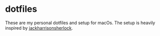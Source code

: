 # dotfiles

These are my personal dotfiles and setup for macOs. The setup is heavily inspired by
 [jackharrisonsherlock](https://github.com/jackharrisonsherlock/dotfiles).

